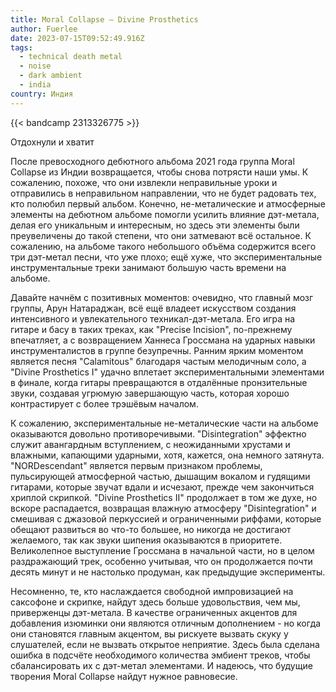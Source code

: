 ```yaml
---
title: Moral Collapse – Divine Prosthetics
author: Fuerlee
date: 2023-07-15T09:52:49.916Z
tags:
  - technical death metal
  - noise
  - dark ambient
  - india
country: Индия
---
```

{{< bandcamp 2313326775 >}}

Отдохнули и хватит

После превосходного дебютного альбома 2021 года группа Moral Collapse из Индии возвращается, чтобы снова потрясти наши умы. К сожалению, похоже, что они извлекли неправильные уроки и отправились в неправильном направлении, что не будет радовать тех, кто полюбил первый альбом. Конечно, не-металические и атмосферные элементы на дебютном альбоме помогли усилить влияние дэт-метала, делая его уникальным и интересным, но здесь эти элементы были преувеличены до такой степени, что они затмевают всё остальное. К сожалению, на альбоме такого небольшого объёма содержится всего три дэт-метал песни, что уже плохо; ещё хуже, что экспериментальные инструментальные треки занимают большую часть времени на альбоме.

Давайте начнём с позитивных моментов: очевидно, что главный мозг группы, Арун Натараджан, всё ещё владеет искусством создания интенсивного и увлекательного техникал-дэт-метала. Его игра на гитаре и басу в таких треках, как "Precise Incision", по-прежнему впечатляет, а с возвращением Ханнеса Гроссмана на ударных навыки инструменталистов в группе безупречны. Ранним ярким моментом является песня "Calamitous" благодаря частым мелодичным соло, а "Divine Prosthetics I" удачно вплетает экспериментальными элементами в финале, когда гитары превращаются в отдалённые пронзительные звуки, создавая угрюмую завершающую часть, которая хорошо контрастирует с более трэшёвым началом.

К сожалению, экспериментальные не-металические части на альбоме оказываются довольно противоречивыми. "Disintegration" эффектно служит авангардным вступлением, с неожиданными хрустами и влажными, капающими ударными, хотя, кажется, она немного затянута. "NORDescendant" является первым признаком проблемы, пульсирующей атмосферной частью, дышащим вокалом и гудящими гитарами, которые звучат вдали и исчезают, прежде чем закончиться хриплой скрипкой. "Divine Prosthetics II" продолжает в том же духе, но вскоре распадается, возвращая влажную атмосферу "Disintegration" и смешивая с джазовой перкуссией и ограниченными риффами, которые обещают развиться во что-то большее, но никогда не достигают желаемого, так как звуки шипения оказываются в приоритете. Великолепное выступление Гроссмана в начальной части, но в целом раздражающий трек, особенно учитывая, что он продолжается почти десять минут и не настолько продуман, как предыдущие эксперименты.

Несомненно, те, кто наслаждается свободной импровизацией на саксофоне и скрипке, найдут здесь больше удовольствия, чем мы, приверженцы дэт-метала. В качестве ограниченных акцентов для добавления изюминки они являются отличным дополнением - но когда они становятся главным акцентом, вы рискуете вызвать скуку у слушателей, если не вызвать открытое неприятие. Здесь была сделана ошибка в подсчёте необходимого количества эмбиент треков, чтобы сбалансировать их с дэт-метал элементами. И надеюсь, что будущие творения Moral Collapse найдут нужное равновесие.
